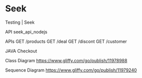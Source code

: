 # Seek
Testing | Seek

API 
seek_api_nodejs

APIs 
GET /products
GET /deal
GET /discont
GET /customer


JAVA
Checkout

Class Diagram
https://www.gliffy.com/go/publish/11978988


Sequence Diagram
https://www.gliffy.com/go/publish/11979240
